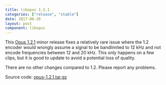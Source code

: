 ```yaml
---
title: libopus 1.2.1
categories: ["release", "stable"]
date: 2017-06-26
layout: post
component: libopus
---
```


This [Opus 1.2.1](https://archive.mozilla.org/pub/opus/opus-1.2.1.tar.gz) minor release fixes a relatively rare
issue where the 1.2 encoder would wrongly assume a signal to be bandlimited to 12 kHz and not encode frequencies
between 12 and 20 kHz. This only happens on a few clips, but it is good to update to avoid a potential
loss of quality.

There are no other changes compared to 1.2. Please report any problems.

Source code: [opus-1.2.1.tar.gz](https://archive.mozilla.org/pub/opus/opus-1.2.1.tar.gz)
